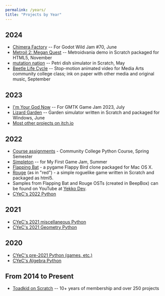 ```yaml
---
permalink: /years/
title: "Projects by Year"
---
```


## 2024
 - [Chimera Factory](https://yyekko.itch.io/chimera-factory) -- For Godot Wild Jam #70, June
 - [Metroil 2: Megan Quest](https://yyekko.itch.io/metroil-2) -- Metroidvania demo in Scratch packaged for HTML5, November
 - [mutation nation](https://scratch.mit.edu/projects/647746342/) -- Petri dish simulator in Scratch, May 
 - [Beetle Life Cycle](https://www.youtube.com/watch?v=euhkK894pR4) -- Stop-motion animated video for Media Arts community college class; ink on paper with other media and original music, September

## 2023
 - [I'm Your God Now](https://yyekko.itch.io/im-your-god-now) -- For GMTK Game Jam 2023, July
 - [Lizard Garden](https://yyekko.itch.io/lizard-garden) -- Garden simulator written in Scratch and packaged for Windows, June
 - [Most other projects on itch.io](https://yyekko.itch.io/)

## 2022
 - [Course assignments](https://github.com/cyec2025/cyec_python/tree/main/python_course) - Community College Python Course, Spring Semester
 - [Simpleton](https://yyekko.itch.io/simpleton) -- for My First Game Jam, Summer
 - [Flapping Bat](https://github.com/cyec2025/cyec_python/tree/main/flapping_bat_2022) - a pygame Flappy Bird clone packaged for Mac OS X.
 - [Rouge](https://yyekko.itch.io/rouge) (as in "red") - a simple roguelike game written in Scratch and packaged as html5.
 - Samples from Flapping Bat and Rouge OSTs (created in BeepBox) can be found on YouTube at [Yekko Dev](https://www.youtube.com/@yekkodev).
 - [CYeC's 2022 Python](https://github.com/cyec2025/cyec_python/tree/main/2022_misc)

## 2021
 - [CYeC's 2021 miscellaneous Python](https://github.com/cyec2025/cyec_python/tree/main/2021_misc)
 - [CYeC's 2021 Geometry Python](https://github.com/cyec2025/cyec_python/tree/main/geometry)
 
## 2020
 - [CYeC's pre-2021 Python (games, etc.)](https://github.com/cyec2025/cyec_python/tree/main/pre-2021)
 - [CYeC's Algebra Python](https://github.com/cyec2025/cyec_python/tree/main/algebra)
 
## From 2014 to Present
 - [Toadkid on Scratch](https://scratch.mit.edu/users/Toadkid/) -- 10+ years of membership and over 250 projects
